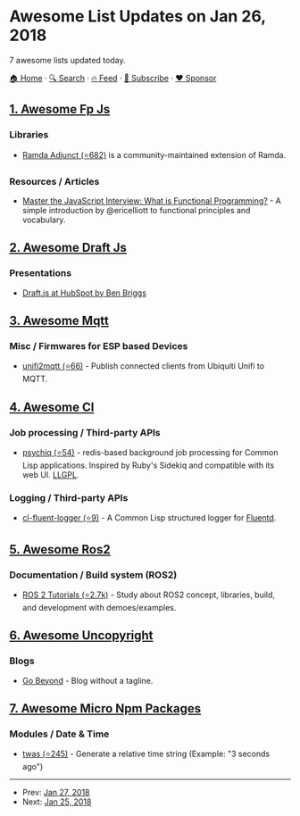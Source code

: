 # Awesome List Updates on Jan 26, 2018

7 awesome lists updated today.

[🏠 Home](/README.md) · [🔍 Search](https://www.trackawesomelist.com/search/) · [🔥 Feed](https://www.trackawesomelist.com/rss.xml) · [📮 Subscribe](https://trackawesomelist.us17.list-manage.com/subscribe?u=d2f0117aa829c83a63ec63c2f&id=36a103854c) · [❤️  Sponsor](https://github.com/sponsors/theowenyoung)



## [1. Awesome Fp Js](/content/stoeffel/awesome-fp-js/README.md)

### Libraries

*   [Ramda Adjunct (⭐682)](https://github.com/char0n/ramda-adjunct) is a community-maintained extension of Ramda.

### Resources / Articles

*   [Master the JavaScript Interview: What is Functional Programming?](https://medium.com/javascript-scene/master-the-javascript-interview-what-is-functional-programming-7f218c68b3a0) - A simple introduction by @ericelliott to functional principles and vocabulary.

## [2. Awesome Draft Js](/content/nikgraf/awesome-draft-js/README.md)

### Presentations

*   [Draft.js at HubSpot by Ben Briggs](https://product.hubspot.com/blog/tech-talk-at-night-react-meetup)

## [3. Awesome Mqtt](/content/hobbyquaker/awesome-mqtt/README.md)

### Misc / Firmwares for ESP based Devices

*   [unifi2mqtt (⭐66)](https://github.com/hobbyquaker/unifi2mqtt) - Publish connected clients from Ubiquiti Unifi to MQTT.

## [4. Awesome Cl](/content/CodyReichert/awesome-cl/README.md)

### Job processing / Third-party APIs

*   [psychiq (⭐54)](https://github.com/fukamachi/psychiq) - redis-based background job processing for Common Lisp applications. Inspired by Ruby's Sidekiq and compatible with its web UI. [LLGPL](http://opensource.franz.com/preamble.html).

### Logging / Third-party APIs

*   [cl-fluent-logger (⭐9)](https://github.com/fukamachi/cl-fluent-logger) - A Common Lisp structured logger for [Fluentd](https://www.fluentd.org/).

## [5. Awesome Ros2](/content/fkromer/awesome-ros2/README.md)

### Documentation / Build system (ROS2)

*   [ROS 2 Tutorials (⭐2.7k)](https://github.com/ros2/ros2/wiki/Tutorials) - Study about ROS2 concept, libraries, build, and development with demoes/examples.

## [6. Awesome Uncopyright](/content/johnjago/awesome-uncopyright/README.md)

### Blogs

*   [Go Beyond](http://go-beyond.org/) - Blog without a tagline.

## [7. Awesome Micro Npm Packages](/content/parro-it/awesome-micro-npm-packages/README.md)

### Modules / Date & Time

*   [twas (⭐245)](https://github.com/vutran/twas) - Generate a relative time string (Example: "3 seconds ago")

---

- Prev: [Jan 27, 2018](/content/2018/01/27/README.md)
- Next: [Jan 25, 2018](/content/2018/01/25/README.md)